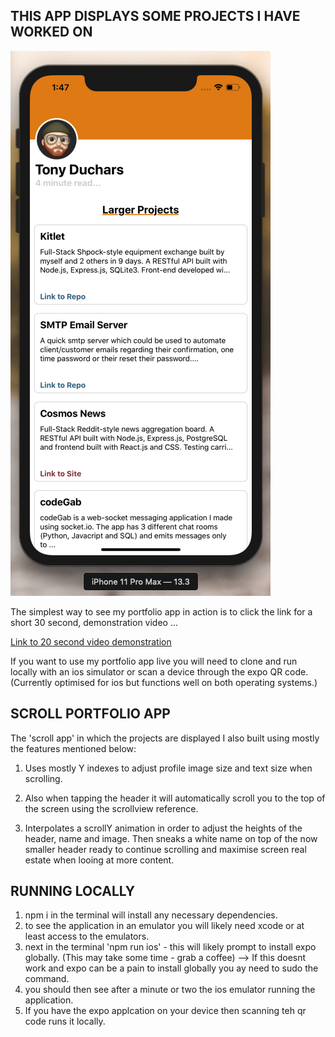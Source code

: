 ## THIS APP DISPLAYS SOME PROJECTS I HAVE WORKED ON

![Alt text](assets/HomeScreenshot.png?raw=true "Screnshot of Homescreen of application. Video below shows animation.")

The simplest way to see my portfolio app in action is to click the link for a short 30 second, demonstration video ...

[Link to 20 second video demonstration](https://youtu.be/F9M3a3Xp9T0)

If you want to use my portfolio app live you will need to clone and run locally with an ios simulator or scan a device through the expo QR code.
(Currently optimised for ios but functions well on both operating systems.)

## SCROLL PORTFOLIO APP

The 'scroll app' in which the projects are displayed I also built using mostly the
features mentioned below:

1. Uses mostly Y indexes to adjust profile image size and text size when scrolling.

2. Also when tapping the header it will automatically scroll you to the top of
   the screen using the scrollview reference.

3. Interpolates a scrollY animation in order to adjust the heights of the header, name and image.
   Then sneaks a white name on top of the now smaller header ready to continue scrolling and
   maximise screen real estate when looing at more content.

## RUNNING LOCALLY

1. npm i in the terminal will install any necessary dependencies.
2. to see the application in an emulator you will likely need xcode or at least access to the emulators.
3. next in the terminal 'npm run ios' - this will likely prompt to install expo globally. (This may take some time - grab a coffee)
 --> If this doesnt work and expo can be a pain to install globally you ay need to sudo the command.
4. you should then see after a minute or two the ios emulator running the application.
5. If you have the expo applcation on your device then scanning teh qr code runs it locally.
